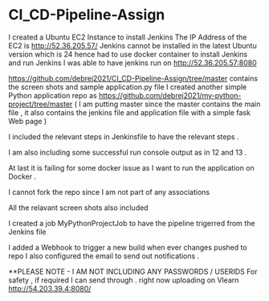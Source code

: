 # CI_CD-Pipeline-Assign


I created a Ubuntu EC2 Instance to install Jenkins The IP Address of the EC2 is http://52.36.205.57/
Jenkins cannot be installed in the latest Ubuntu version which is 24 hence had to use docker container to install Jenkins and run Jenkins 
I was able to have jenkins run on http://52.36.205.57:8080 

https://github.com/debrej2021/CI_CD-Pipeline-Assign/tree/master contains the screen shots and sample application.py file 
I created another simple Python application repo as https://github.com/debrej2021/my-python-project/tree/master ( I am putting master since the master contains the main file , it also contains the jenkins file and application file with a simple fask Web page )

I included the relevant steps in Jenkinsfile to have the relevant steps . 

I am also including some successful run console output as in 12 and 13 . 

At last it is failing for some docker issue as I want to run the application on Docker . 

I cannot fork the repo since I am not part of any associations 

All the relavant screen shots also included 

I created a job MyPythonProjectJob to have the pipeline trigerred from the Jenkins file 

I added a Webhook to trigger a new build when ever changes pushed to repo 
 I also configured the email to send out notifications . 


**PLEASE NOTE - I AM NOT INCLUDING ANY PASSWORDS / USERIDS For safety , if required I can send through . right now uploading on Vlearn
http://54.203.39.4:8080/
